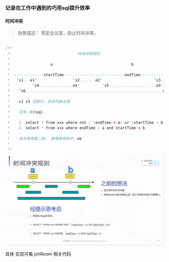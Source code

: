 

### 记录在工作中遇到的巧用sql提升效率



#### 时间冲突

> 场景描述： 预定会议室，防止时间冲突。



```java

/**
 *                              时间冲突规则：
 *
 *                  a                                   b
 *
 *  -------------startTime---------------------------endTime--------------------------
 *   "s1...e1"                "s2.......e2"                       "s3....e3"
 *          "s4...............e4"          "s5.....................e5"
 *    "s6.............................................................e6"
 *
 *    s1 s3 可放行，其余均被占用
 *
 *    可写 两种sql
 *
 *    1. select * from xxx where not ( (endTime < a) or (startTime > b) )
 *    2. select * from xxx where endTime > a and startTime < b
 *
 *    本次采用第二种， 数据库有例子，ok
 *
 */

```



![image-20210819151326284](sql相关.assets/image-20210819151326284.png)



具体 实现可看 jxhRoom 相关代码


